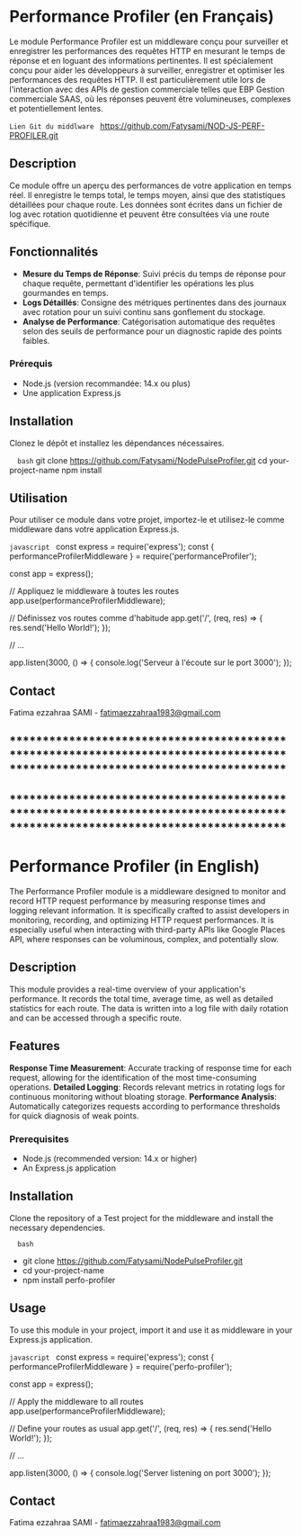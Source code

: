 # Performance Profiler  (en Français)

Le module Performance Profiler est un middleware conçu pour surveiller et enregistrer les performances des requêtes HTTP en mesurant le temps de réponse et en loguant des informations pertinentes.
Il est spécialement conçu pour aider les développeurs à surveiller, enregistrer et optimiser les performances des requêtes HTTP. Il est particulièrement utile lors de l'interaction avec des APIs de gestion commerciale telles que EBP Gestion commerciale SAAS, où les réponses peuvent être volumineuses, complexes et potentiellement lentes.

`Lien Git du middlware ` https://github.com/Fatysami/NOD-JS-PERF-PROFILER.git

## Description

Ce module offre un aperçu des performances de votre application en temps réel. Il enregistre le temps total, le temps moyen, ainsi que des statistiques détaillées pour chaque route. Les données sont écrites dans un fichier de log avec rotation quotidienne et peuvent être consultées via une route spécifique.

## Fonctionnalités

- **Mesure du Temps de Réponse**: Suivi précis du temps de réponse pour chaque requête, permettant d'identifier les opérations les plus gourmandes en temps.
- **Logs Détaillés**: Consigne des métriques pertinentes dans des journaux avec rotation pour un suivi continu sans gonflement du stockage.
- **Analyse de Performance**: Catégorisation automatique des requêtes selon des seuils de performance pour un diagnostic rapide des points faibles.

### Prérequis

- Node.js (version recommandée: 14.x ou plus)
- Une application Express.js

## Installation

Clonez le dépôt et installez les dépendances nécessaires.

```   bash ``` 
git clone https://github.com/Fatysami/NodePulseProfiler.git
cd your-project-name
npm install

## Utilisation

Pour utiliser ce module dans votre projet, importez-le et utilisez-le comme middleware dans votre application Express.js.

```javascript ``` 
const express = require('express');
const { performanceProfilerMiddleware } = require('performanceProfiler');

const app = express();

// Appliquez le middleware à toutes les routes
app.use(performanceProfilerMiddleware);

// Définissez vos routes comme d'habitude
app.get('/', (req, res) => {
  res.send('Hello World!');
});

// ...

app.listen(3000, () => {
  console.log('Serveur à l'écoute sur le port 3000');
});

## Contact
Fatima ezzahraa SAMI - fatimaezzahraa1983@gmail.com




## ******************************************************************************************************************************
## ******************************************************************************************************************************

# Performance Profiler  (in English)

The Performance Profiler module is a middleware designed to monitor and record HTTP request performance by measuring response times and logging relevant information. It is specifically crafted to assist developers in monitoring, recording, and optimizing HTTP request performances. It is especially useful when interacting with third-party APIs like Google Places API, where responses can be voluminous, complex, and potentially slow.

## Description

This module provides a real-time overview of your application's performance. It records the total time, average time, as well as detailed statistics for each route. The data is written into a log file with daily rotation and can be accessed through a specific route.

## Features

**Response Time Measurement**: Accurate tracking of response time for each request, allowing for the identification of the most time-consuming operations.
**Detailed Logging**: Records relevant metrics in rotating logs for continuous monitoring without bloating storage.
**Performance Analysis**: Automatically categorizes requests according to performance thresholds for quick diagnosis of weak points.

### Prerequisites

- Node.js (recommended version: 14.x or higher)
- An Express.js application

## Installation

Clone the repository of a Test project for the middleware and install the necessary dependencies.

```   bash ``` 
- git clone https://github.com/Fatysami/NodePulseProfiler.git
- cd your-project-name
- npm install perfo-profiler

## Usage

To use this module in your project, import it and use it as middleware in your Express.js application.

```javascript ``` 
const express = require('express');
const { performanceProfilerMiddleware } = require('perfo-profiler');

const app = express();

// Apply the middleware to all routes
app.use(performanceProfilerMiddleware);

// Define your routes as usual
app.get('/', (req, res) => {
  res.send('Hello World!');
});

// ...

app.listen(3000, () => {
  console.log('Server listening on port 3000');
});

## Contact
Fatima ezzahraa SAMI - fatimaezzahraa1983@gmail.com







